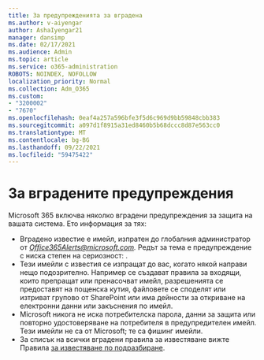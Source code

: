 ```yaml
---
title: За предупрежденията за вградена
ms.author: v-aiyengar
author: AshaIyengar21
manager: dansimp
ms.date: 02/17/2021
ms.audience: Admin
ms.topic: article
ms.service: o365-administration
ROBOTS: NOINDEX, NOFOLLOW
localization_priority: Normal
ms.collection: Adm_O365
ms.custom:
- "3200002"
- "7670"
ms.openlocfilehash: 0eaf4a257a596bfe3f5d6c969d9bb59848cbb383
ms.sourcegitcommit: a097d1f8915a31ed8460b5b68dccc8d87e563cc0
ms.translationtype: MT
ms.contentlocale: bg-BG
ms.lasthandoff: 09/22/2021
ms.locfileid: "59475422"
---
```

# <a name="about-built-in-alerts"></a>За вградените предупреждения

Microsoft 365 включва няколко вградени предупреждения за защита на вашата система. Ето информация за тях:

- Вградено известие е имейл, изпратен до глобалния администратор от *Office365Alerts@microsoft.com.* Редът за тема е предупреждение с ниска степен на сериозност: <name of alert policy> .
- Тези имейли с известия се изпращат до вас, когато някой направи нещо подозрително. Например се създават правила за входящи, които препращат или пренасочват имейл, разрешенията се предоставят на пощенска кутия, файловете се споделят или изтриват групово от SharePoint или има дейности за откриване на електронни данни или закъснения по имейл.
- Microsoft никога не иска потребителска парола, данни за защита или повторно удостоверяване на потребителя в предупредителен имейл. Тези имейли не са от Microsoft; те са фишинг имейли.
- За списък на всички вградени правила за известяване вижте Правила [за известяване по подразбиране](https://go.microsoft.com/fwlink/?linkid=2103170).
